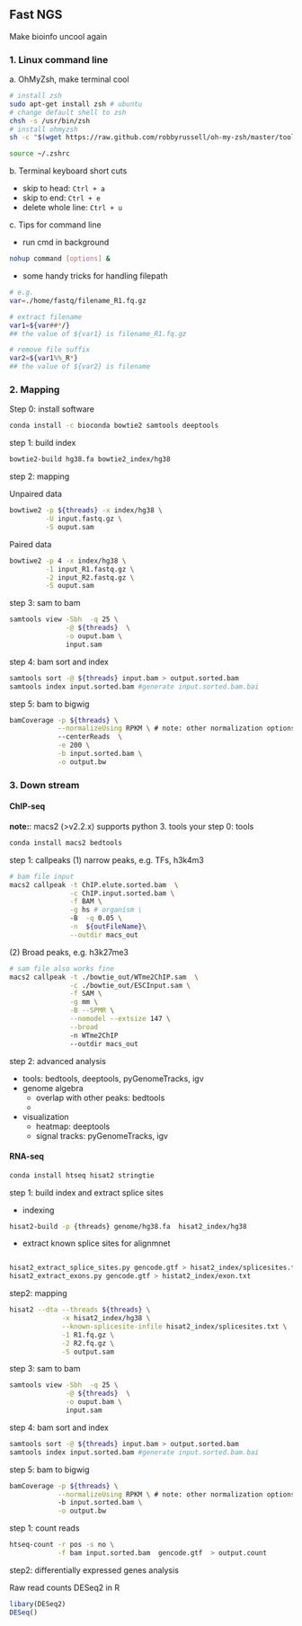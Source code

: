 
## Fast NGS
Make bioinfo uncool again

### 1. Linux command line 

a. OhMyZsh, make terminal cool
```bash
# install zsh
sudo apt-get install zsh # ubuntu
# change default shell to zsh
chsh -s /usr/bin/zsh
# install ohmyzsh
sh -c "$(wget https://raw.github.com/robbyrussell/oh-my-zsh/master/tools/install.sh -O -)"

source ~/.zshrc
```

b. Terminal keyboard short cuts  
- skip to head: `Ctrl + a`  
- skip to end: `Ctrl + e`  
- delete whole line: `Ctrl + u`


c. Tips for command line  

* run cmd in background
```bash
nohup command [options] &
```
* some handy tricks for handling filepath

```bash
# e.g.
var=./home/fastq/filename_R1.fq.gz

# extract filename
var1=${var##*/} 
## the value of ${var1} is filename_R1.fq.gz

# remove file suffix
var2=${var1%%_R*} 
## the value of ${var2} is filename

```

### 2. Mapping

Step 0: install software 
```bash
conda install -c bioconda bowtie2 samtools deeptools
```

step 1: build index
```bash
bowtie2-build hg38.fa bowtie2_index/hg38
```
step 2: mapping

Unpaired data
```bash
bowtiwe2 -p ${threads} -x index/hg38 \
         -U input.fastq.gz \
         -S ouput.sam
```

Paired data
```bash
bowtiwe2 -p 4 -x index/hg38 \
         -1 input_R1.fastq.gz \
         -2 input_R2.fastq.gz \
         -S ouput.sam
```


step 3: sam to bam
```bash
samtools view -Sbh  -q 25 \
              -@ ${threads}  \
              -o ouput.bam \
              input.sam

```

step 4: bam sort and index
```bash
samtools sort -@ ${threads} input.bam > output.sorted.bam 
samtools index input.sorted.bam #generate input.sorted.bam.bai

```

step 5: bam to bigwig

```bash
bamCoverage -p ${threads} \
            --normalizeUsing RPKM \ # note: other normalization options 
            --centerReads  \
            -e 200 \
            -b input.sorted.bam \
            -o output.bw

```


### 3. Down stream

#### ChIP-seq


**note:**: macs2 (>v2.2.x) supports python 3.
tools your
step 0: tools
```bash
conda install macs2 bedtools
```

step 1: callpeaks
(1) narrow peaks, e.g. TFs, h3k4m3
```bash
# bam file input
macs2 callpeak -t ChIP.elute.sorted.bam  \
               -c ChIP.input.sorted.bam \
               -f BAM \
               -g hs # organism \ 
               -B  -q 0.05 \
               -n  ${outFileName}\
               --outdir macs_out
```

(2) Broad peaks, e.g. h3k27me3


```bash
# sam file also works fine
macs2 callpeak -t ./bowtie_out/WTme2ChIP.sam  \
               -c ./bowtie_out/ESCInput.sam \
               -f SAM \
               -g mm \
               -B --SPMR \
               --nomodel --extsize 147 \
               --broad
               -n WTme2ChIP
               --outdir macs_out
```



step 2: advanced analysis

* tools: bedtools, deeptools, pyGenomeTracks, igv
* genome algebra
  - overlap with other peaks: bedtools
  -   
* visualization
  - heatmap: deeptools
  - signal tracks: pyGenomeTracks, igv

#### RNA-seq

```bash
conda install htseq hisat2 stringtie 
```

step 1: build index and extract splice sites

* indexing
```bash
hisat2-build -p {threads} genome/hg38.fa  hisat2_index/hg38

```

* extract known splice sites for alignmnet
```bash

hisat2_extract_splice_sites.py gencode.gtf > hisat2_index/splicesites.txt 
hisat2_extract_exons.py gencode.gtf > histat2_index/exon.txt
```



step2: mapping
```bash
hisat2 --dta --threads ${threads} \
             -x hisat2_index/hg38 \
             --known-splicesite-infile hisat2_index/splicesites.txt \
             -1 R1.fq.gz \
             -2 R2.fq.gz \
             -S output.sam
```

step 3: sam to bam
```bash
samtools view -Sbh  -q 25 \
              -@ ${threads}  \
              -o ouput.bam \
              input.sam

```

step 4: bam sort and index
```bash
samtools sort -@ ${threads} input.bam > output.sorted.bam 
samtools index input.sorted.bam #generate input.sorted.bam.bai

```

step 5: bam to bigwig

```bash
bamCoverage -p ${threads} \
            --normalizeUsing RPKM \ # note: other normalization options 
            -b input.sorted.bam \
            -o output.bw

```











step 1: count reads

```bash
htseq-count -r pos -s no \
            -f bam input.sorted.bam  gencode.gtf  > output.count

```

step2: differentially expressed genes analysis

Raw read counts 
DESeq2 in R

```R
libary(DESeq2)
DESeq()

```
